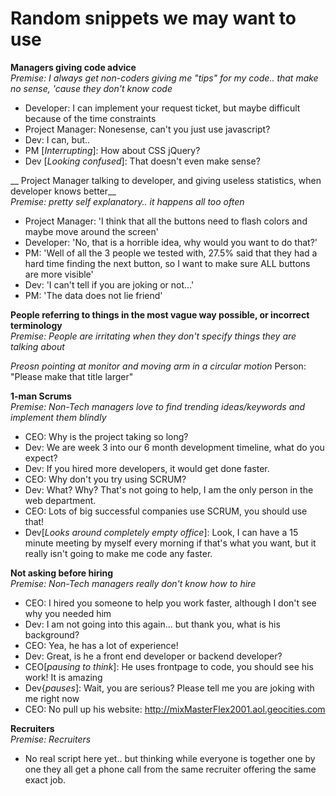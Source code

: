 Random snippets we may want to use
=================================
  
__Managers giving code advice__  
*Premise: I always get non-coders giving me "tips" for my code.. that make no sense, 'cause they don't know code*  
  
* Developer: I can implement your request ticket, but maybe difficult because of the time constraints
* Project Manager: Nonesense, can't you just use javascript?
* Dev: I can, but..
* PM [_Interrupting_]: How about CSS jQuery?
* Dev [_Looking confused_]: That doesn't even make sense?
  
   
__ Project Manager talking to developer, and giving useless statistics, when developer knows better__  
*Premise: pretty self explanatory.. it happens all too often*
  
* Project Manager: 'I think that all the buttons need to flash colors and maybe move around the screen'  
* Developer: 'No, that is a horrible idea, why would you want to do that?'  
* PM: 'Well of all the 3 people we tested with, 27.5% said that they had a hard time finding the next button, so I want to make sure ALL buttons are more visible'  
* Dev: 'I can't tell if you are joking or not...'  
* PM: 'The data does not lie friend'
  
  
__People referring to things in the most vague way possible, or incorrect terminology__  
*Premise: People are irritating when they don't specify things they are talking about*
  
*Preosn pointing at monitor and moving arm in a circular motion*
Person: "Please make that title larger"
  

__1-man Scrums__  
*Premise: Non-Tech managers love to find trending ideas/keywords and implement them blindly*

* CEO: Why is the project taking so long?
* Dev: We are week 3 into our 6 month development timeline, what do you expect?
* Dev: If you hired more developers, it would get done faster.
* CEO: Why don't you try using SCRUM?
* Dev: What? Why? That's not going to help, I am the only person in the web department.
* CEO: Lots of big successful companies use SCRUM, you should use that!
* Dev[_Looks around completely empty office_]: Look, I can have a 15 minute meeting by myself every morning if that's what you want, but it really isn't going to make me code any faster.


__Not asking before hiring__  
*Premise: Non-Tech managers really don't know how to hire*

* CEO: I hired you someone to help you work faster, although I don't see why you needed him
* Dev: I am not going into this again... but thank you, what is his background?
* CEO: Yea, he has a lot of experience!
* Dev: Great, is he a front end developer or backend developer?
* CEO[_pausing to think_]: He uses frontpage to code, you should see his work! It is amazing
* Dev{_pauses_]: Wait, you are serious? Please tell me you are joking with me right now
* CEO: No pull up his website: http://mixMasterFlex2001.aol.geocities.com

__Recruiters__  
*Premise: Recruiters*
  
* No real script here yet.. but thinking while everyone is together one by one they all get a phone call from the same recruiter offering the same exact job.
